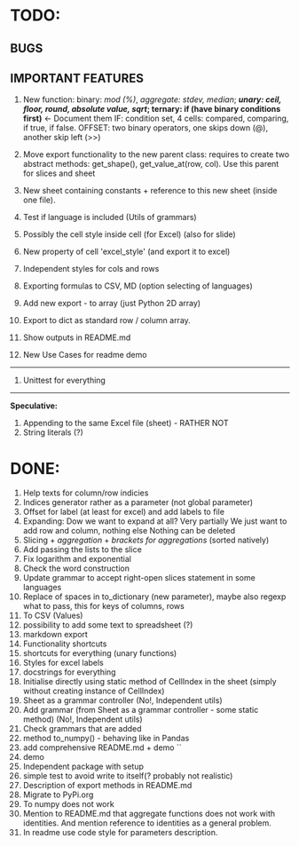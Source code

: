# TODO:
## BUGS

## IMPORTANT FEATURES
1. New function: binary: _mod (%)_, _aggregate: stdev, median_;
    **_unary: ceil, floor, round, absolute value, sqrt_; 
    ternary: if (have binary conditions first)** <- Document them
    IF: condition set, 4 cells: compared, comparing, if true, if false.
    OFFSET: two binary operators, one skips down (@), another skip left (>>)
1. Move export functionality to the new parent class: requires to create two
    abstract methods: get_shape(), get_value_at(row, col). Use this parent for 
    slices and sheet
1. New sheet containing constants + reference to this new sheet (inside one
    file).
1. Test if language is included (Utils of grammars)
1. Possibly the cell style inside cell (for Excel) (also for slide)
1. New property of cell 'excel_style' (and export it to excel)
1. Independent styles for cols and rows
1. Exporting formulas to CSV, MD (option selecting of languages)
1. Add new export - to array (just Python 2D array)

1. Export to dict as standard row / column array.
1. Show outputs in README.md
1. New Use Cases for readme demo
---
1. Unittest for everything
---
**Speculative:**

1. Appending to the same Excel file (sheet) - RATHER NOT
1. String literals (?)
# DONE:
1. Help texts for column/row indicies
1. Indices generator rather as a parameter (not global parameter)
1. Offset for label (at least for excel) and add labels to file
1. Expanding:
    Dow we want to expand at all? Very partially
    We just want to add row and column, nothing else
    Nothing can be deleted
1. Slicing + _aggregation_ + _brackets for aggregations_ (sorted natively)
1. Add passing the lists to the slice
1. Fix logarithm and exponential
1. Check the word construction
1. Update grammar to accept right-open slices statement in some languages
1. Replace of spaces in to_dictionary (new parameter), maybe also regexp what
    to pass, this for keys of columns, rows
1. To CSV (Values)
1. possibility to add some text to spreadsheet (?)
1. markdown export
1. Functionality shortcuts
1. shortcuts for everything (unary functions)
1. Styles for excel labels
1. docstrings for everything
1. Initialise directly using static method of CellIndex in
    the sheet (simply without creating instance of CellIndex)
1. Sheet as a grammar controller (No!, Independent utils)
1. Add grammar (from Sheet as a grammar controller - some 
    static method) (No!, Independent utils)
1. Check grammars that are added
1. method to_numpy() - behaving like in Pandas
1. add comprehensive README.md + demo ``
1. demo
1. Independent package with setup
1. simple test to avoid write to itself(? probably not realistic)
1. Description of export methods in README.md
1. Migrate to PyPi.org
1. To numpy does not work
1. Mention to README.md that aggregate functions does not work with identities.
    And mention reference to identities as a general problem.
1. In readme use code style for parameters description.